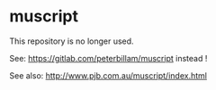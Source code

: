 # muscript
This repository is no longer used.

See: https://gitlab.com/peterbillam/muscript instead !

See also: http://www.pjb.com.au/muscript/index.html

